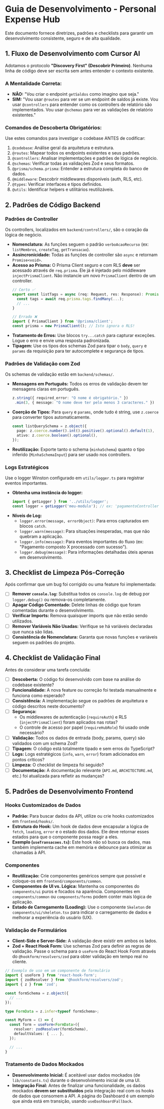 # Guia de Desenvolvimento - Personal Expense Hub

Este documento fornece diretrizes, padrões e checklists para garantir um desenvolvimento consistente, seguro e de alta qualidade.

## 1. Fluxo de Desenvolvimento com Cursor AI

Adotamos o protocolo **"Discovery First" (Descobrir Primeiro)**. Nenhuma linha de código deve ser escrita sem antes entender o contexto existente.

### A Mentalidade Correta:
- **NÃO:** "Vou criar o endpoint `getSaldos` como imagino que seja."
- **SIM:** "Vou usar `@routes` para ver se um endpoint de saldos já existe. Vou usar `@controllers` para entender como os controllers de relatório são implementados. Vou usar `@schemas` para ver as validações de relatório existentes."

### Comandos de Descoberta Obrigatórios:
Use estes comandos para investigar o codebase ANTES de codificar:

1.  `@codebase`: Análise geral da arquitetura e estrutura.
2.  `@routes`: Mapear todos os endpoints existentes e seus padrões.
3.  `@controllers`: Analisar implementações e padrões de lógica de negócio.
4.  `@schemas`: Verificar todas as validações Zod e seus formatos.
5.  `@prisma/schema.prisma`: Entender a estrutura completa do banco de dados.
6.  `@middleware`: Descobrir middlewares disponíveis (auth, RLS, etc).
7.  `@types`: Verificar interfaces e tipos definidos.
8.  `@utils`: Identificar helpers e utilitários reutilizáveis.

## 2. Padrões de Código Backend

### Padrões de Controller
Os controllers, localizados em `backend/controllers/`, são o coração da lógica de negócio.

-   **Nomenclatura:** As funções seguem o padrão `verboAcaoRecurso` (ex: `listMembros`, `createTag`, `getTransacao`).
-   **Assincronicidade:** Todas as funções de controller são `async` e retornam `Promise<void>`.
-   **Acesso ao Prisma:** O Prisma Client seguro e com RLS **deve** ser acessado através de `req.prisma`. Ele já é injetado pelo middleware `injectPrismaClient`. Não instancie um novo `PrismaClient` dentro de um controller.
    ```typescript
    // Certo ✅
    export const listTags = async (req: Request, res: Response): Promise<void> => {
      const tags = await req.prisma.tags.findMany(...);
      // ...
    }

    // Errado ❌
    import { PrismaClient } from '@prisma/client';
    const prisma = new PrismaClient(); // Isto ignora o RLS!
    ```
-   **Tratamento de Erros:** Use blocos `try...catch` para capturar exceções. Logue o erro e envie uma resposta padronizada.
-   **Tipagem:** Use os tipos dos schemas Zod para tipar o `body`, `query` e `params` da requisição para ter autocomplete e segurança de tipos.

### Padrões de Validação com Zod
Os schemas de validação estão em `backend/schemas/`.

-   **Mensagens em Português:** Todos os erros de validação devem ter mensagens claras em português.
    ```typescript
    z.string({ required_error: "O nome é obrigatório." })
     .min(3, { message: "O nome deve ter pelo menos 3 caracteres." })
    ```
-   **Coerção de Tipos:** Para `query` e `params`, onde tudo é string, use `z.coerce` para converter tipos automaticamente.
    ```typescript
    const listQuerySchema = z.object({
      page: z.coerce.number().int().positive().optional().default(1),
      ativo: z.coerce.boolean().optional(),
    });
    ```
-   **Reutilização:** Exporte tanto o schema (`minhaSchema`) quanto o tipo inferido (`MinhaSchemaInput`) para ser usado nos controllers.

### Logs Estratégicos
Use o logger Winston configurado em `utils/logger.ts` para registrar eventos importantes.

-   **Obtenha uma instância do logger:**
    ```typescript
    import { getLogger } from '../utils/logger';
    const logger = getLogger('meu-modulo'); // ex: 'pagamentoController'
    ```
-   **Níveis de Log:**
    -   `logger.error(message, errorObject)`: Para erros capturados em blocos `catch`.
    -   `logger.warn(message)`: Para situações inesperadas, mas que não quebram a aplicação.
    -   `logger.info(message)`: Para eventos importantes do fluxo (ex: "Pagamento composto X processado com sucesso").
    -   `logger.debug(message)`: Para informações detalhadas úteis apenas em desenvolvimento.

## 3. Checklist de Limpeza Pós-Correção
Após confirmar que um bug foi corrigido ou uma feature foi implementada:

-   [ ] **Remover `console.log`:** Substitua todos os `console.log` de debug por `logger.debug()` ou remova-os completamente.
-   [ ] **Apagar Código Comentado:** Delete linhas de código que foram comentadas durante o desenvolvimento.
-   [ ] **Verificar Imports:** Remova quaisquer imports que não estão sendo utilizados.
-   [ ] **Remover Variáveis Não Usadas:** Verifique se há variáveis declaradas que nunca são lidas.
-   [ ] **Consistência de Nomenclatura:** Garanta que novas funções e variáveis seguem os padrões do projeto.

## 4. Checklist de Validação Final
Antes de considerar uma tarefa concluída:

-   [ ] **Descoberta:** O código foi desenvolvido com base na análise do codebase existente?
-   [ ] **Funcionalidade:** A nova feature ou correção foi testada manualmente e funciona como esperado?
-   [ ] **Consistência:** A implementação segue os padrões de arquitetura e código descritos neste documento?
-   [ ] **Segurança:**
    -   Os middlewares de autenticação (`requireAuth`) e RLS (`injectPrismaClient`) foram aplicados nas rotas?
    -   O controle de acesso por papel (`requireHubRole`) foi usado onde necessário?
-   [ ] **Validação:** Todos os dados de entrada (body, params, query) são validados com um schema Zod?
-   [ ] **Tipagem:** O código está totalmente tipado e sem erros do TypeScript?
-   [ ] **Logs:** Logs estratégicos (`info`, `warn`, `error`) foram adicionados em pontos críticos?
-   [ ] **Limpeza:** O checklist de limpeza foi seguido?
-   [ ] **Documentação:** A documentação relevante (`API.md`, `ARCHITECTURE.md`, etc.) foi atualizada para refletir as mudanças?

## 5. Padrões de Desenvolvimento Frontend

### Hooks Customizados de Dados

-   **Padrão:** Para buscar dados da API, utilize ou crie hooks customizados em `frontend/hooks/`.
-   **Estrutura do Hook:** Um hook de dados deve encapsular a lógica de `fetch`, `loading`, `error` e o estado dos dados. Ele deve retornar esses estados para que o componente possa reagir a eles.
-   **Exemplo (`useTransacoes.ts`):** Este hook não só busca os dados, mas também implementa cache em memória e debounce para otimizar as chamadas à API.

### Componentes

-   **Reutilização:** Crie componentes genéricos sempre que possível e coloque-os em `frontend/components/common`.
-   **Componentes de UI vs. Lógica:** Mantenha os componentes do `components/ui` puros e focados na aparência. Componentes em `components/common` ou `components/forms` podem conter mais lógica de aplicação.
-   **Estado de Carregamento (Loading):** Use o componente `Skeleton` de `components/ui/skeleton.tsx` para indicar o carregamento de dados e melhorar a experiência do usuário (UX).

### Validação de Formulários

-   **Client-Side e Server-Side:** A validação deve existir em ambos os lados.
-   **Zod + React Hook Form:** Use schemas Zod para definir as regras de validação. Passe o schema para o `useForm` do React Hook Form através do `@hookform/resolvers/zod` para obter validação em tempo real no cliente.

```typescript
// Exemplo de uso em um componente de formulário
import { useForm } from 'react-hook-form';
import { zodResolver } from '@hookform/resolvers/zod';
import { z } from 'zod';

const formSchema = z.object({
  // ...
});

type FormData = z.infer<typeof formSchema>;

const MyForm = () => {
  const form = useForm<FormData>({
    resolver: zodResolver(formSchema),
    defaultValues: { ... },
  });

  // ...
}
```

### Tratamento de Dados Mockados

-   **Desenvolvimento Inicial:** É aceitável usar dados mockados (de `lib/constants.ts`) durante o desenvolvimento inicial de uma UI.
-   **Integração Final:** Antes de finalizar uma funcionalidade, os dados mockados **devem ser substituídos** pela integração real com os hooks de dados que consomem a API. A página do Dashboard é um exemplo que ainda está em transição, usando `useDashboardFallback`. 